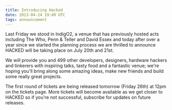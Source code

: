 ```yaml
---
title: Introducing Hacked
date: 2013-04-24 19:49 UTC
tags: announcement
---
```


Last Friday we stood in IndigO2, a venue that has previously hosted acts including The Who, Penn & Teller and David Essex and today after over a year since we started the planning process we are thrilled to announce HACKED will be taking place on July 20th and 21st.

We will provide you and 499 other developers, designers, hardware hackers and tinkerers with inspiring talks, tasty food and a fantastic venue; we're hoping you'll bring along some amazing ideas, make new friends and build some really great projects.

The first round of tickets are being released tomorrow (Friday 26th) at 12pm on the tickets page. More tickets will become available as we get closer to HACKED so if you're not successful, subscribe for updates on future releases.
